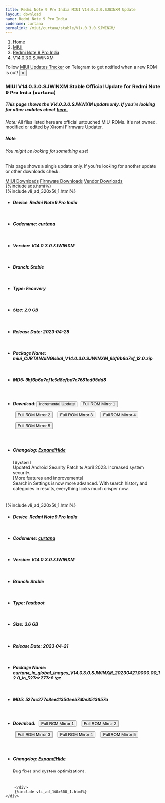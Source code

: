 ```yaml
---
title: Redmi Note 9 Pro India MIUI V14.0.3.0.SJWINXM Update
layout: download
name: Redmi Note 9 Pro India
codename: curtana
permalink: /miui/curtana/stable/V14.0.3.0.SJWINXM/
---
```

<nav aria-label="breadcrumb">
    <ol class="breadcrumb">
        <li class="breadcrumb-item"><a href="/">Home</a></li>
        <li class="breadcrumb-item"><a href="/miui/">MIUI</a></li>
        <li class="breadcrumb-item"><a href="/miui/curtana/">Redmi Note 9 Pro India</a></li>
        <li class="breadcrumb-item active" aria-current="page">V14.0.3.0.SJWINXM</li>
    </ol>
</nav>
<div class="alert alert-primary alert-dismissible fade show" role="alert">
    Follow <a href="https://t.me/MIUIUpdatesTracker" class="alert-link">MIUI Updates Tracker</a> on Telegram to get
    notified when a new ROM is out!
    <button type="button" class="close" data-dismiss="alert" aria-label="Close">
        <span aria-hidden="true">&times;</span>
    </button>
</div>
<div class="col-12 mx-auto">
    <h3 class="title bg-light p-2 rounded">MIUI V14.0.3.0.SJWINXM Stable Official Update for Redmi Note 9 Pro India (curtana)</h3>
    <h5>This page shows the V14.0.3.0.SJWINXM update only. If you're looking for other updates check
        <a href="/miui/curtana/">here.</a></h5>
    <p><i>Note: </i>All files listed here are official untouched MIUI ROMs.
        It's not owned, modified or edited by Xiaomi Firmware Updater.</p>
    <div class="card">
        <div class="card-body">
            <h5 class="card-title">Note</h5>
            <h6 class="card-subtitle mb-2 text-muted">You might be looking for something else!</h6>
            <p class="card-text">This page shows a single update only.
                If you're looking for another update or other downloads check:</p>
            <a href="/miui/" class="card-link">MIUI Downloads</a>
            <a href="/firmware/" class="card-link">Firmware Downloads</a>
            <a href="/vendor/" class="card-link">Vendor Downloads</a>
        </div>
    </div>
    {%include ads.html%}
    <div class="row justify-content-center">
        <div class="col-10" id="downloads">
                    <div class="card card-body">
            {%include vli_ad_320x50_1.html%}
            <ul class="list-unstyled">
                <li style="padding-bottom: 10px;">
                    <h5><b>Device: </b>Redmi Note 9 Pro India</h5>
                </li>
                <li style="padding-bottom: 10px;">
                    <h5><b>Codename: </b> <a href="/miui/curtana/" target="_blank">curtana</a> </h5>
                </li>
                <li style="padding-bottom: 10px;">
                    <h5><b>Version: </b>V14.0.3.0.SJWINXM</h5>
                </li>
                <li style="padding-bottom: 10px;">
                    <h5><b>Branch: </b>Stable</h5>
                </li>
                <li style="padding-bottom: 10px;">
                    <h5><b>Type: </b>Recovery</h5>
                </li>
                <li style="padding-bottom: 10px;">
                    <h5><b>Size: </b>2.9 GB</h5>
                </li>
                <li style="padding-bottom: 10px;">
                    <h5><b>Release Date: </b>2023-04-28</h5>
                </li>
                <li style="padding-bottom: 10px;">
                    <h5><b>Package Name: </b><span id="filename" class="text-dark">miui_CURTANAINGlobal_V14.0.3.0.SJWINXM_9bf6b6a7ef_12.0.zip</span></h5>
                </li>
                <li style="padding-bottom: 10px;">
                    <h5><b>MD5: </b><span id="md5" class="text-muted">9bf6b6a7ef1e3d8efbd7e7681cd95dd8</span></h5>
                </li>
                <li style="padding-bottom: 10px;">
                    <h5><b>Download: </b><button type="button" id="incremental_download" class="btn btn-warning" onclick="window.open('https://bigota.d.miui.com/V14.0.3.0.SJWINXM/miui-blockota-curtana_in_global-V13.0.2.0.SJWINXM-V14.0.3.0.SJWINXM-fb17f01481-12.0.zip', '_blank');"><i class="fa fa-download"></i> Incremental Update</button> <button type="button" id="download" class="btn btn-primary" style="margin: 7px;" onclick="window.open('https://cdnorg.d.miui.com/V14.0.3.0.SJWINXM/miui_CURTANAINGlobal_V14.0.3.0.SJWINXM_9bf6b6a7ef_12.0.zip', '_blank');"><i class="fa fa-download"></i> Full ROM Mirror 1</button> <button type="button" id="download" class="btn btn-primary" style="margin: 7px;" onclick="window.open('https://bkt-sgp-miui-ota-update-alisgp.oss-ap-southeast-1.aliyuncs.com/V14.0.3.0.SJWINXM/miui_CURTANAINGlobal_V14.0.3.0.SJWINXM_9bf6b6a7ef_12.0.zip', '_blank');"><i class="fa fa-download"></i> Full ROM Mirror 2</button> <button type="button" id="download" class="btn btn-primary" style="margin: 7px;" onclick="window.open('https://bn.d.miui.com/V14.0.3.0.SJWINXM/miui_CURTANAINGlobal_V14.0.3.0.SJWINXM_9bf6b6a7ef_12.0.zip', '_blank');"><i class="fa fa-download"></i> Full ROM Mirror 3</button> <button type="button" id="download" class="btn btn-primary" style="margin: 7px;" onclick="window.open('https://bigota.d.miui.com/V14.0.3.0.SJWINXM/miui_CURTANAINGlobal_V14.0.3.0.SJWINXM_9bf6b6a7ef_12.0.zip', '_blank');"><i class="fa fa-download"></i> Full ROM Mirror 4</button> <button type="button" id="download" class="btn btn-primary" style="margin: 7px;" onclick="window.open('https://hugeota.d.miui.com/V14.0.3.0.SJWINXM/miui_CURTANAINGlobal_V14.0.3.0.SJWINXM_9bf6b6a7ef_12.0.zip', '_blank');"><i class="fa fa-download"></i> Full ROM Mirror 5</button></h5>
                </li>
                <li style="padding-bottom: 10px;">
                    <h5><b>Changelog: </b><a href="#curtana_1_changelog" data-toggle="collapse" role="button"
                            aria-expanded="false" aria-controls="curtana_1_changelog"> <i class="fa fa-arrow-down"
                                aria-hidden="true"></i> Expand/Hide</a></h5>
                    <div class="collapse" id="curtana_1_changelog">
                        <p id="changelog_text">[System]<br>Updated Android Security Patch to April 2023. Increased system security.<br>[More features and improvements]<br>Search in Settings is now more advanced. With search history and categories in results, everything looks much crisper now.</p>
                    </div>
                </li>
            </ul>
        </div>
        <div class="card card-body">
            {%include vli_ad_320x50_1.html%}
            <ul class="list-unstyled">
                <li style="padding-bottom: 10px;">
                    <h5><b>Device: </b>Redmi Note 9 Pro India</h5>
                </li>
                <li style="padding-bottom: 10px;">
                    <h5><b>Codename: </b> <a href="/miui/curtana/" target="_blank">curtana</a> </h5>
                </li>
                <li style="padding-bottom: 10px;">
                    <h5><b>Version: </b>V14.0.3.0.SJWINXM</h5>
                </li>
                <li style="padding-bottom: 10px;">
                    <h5><b>Branch: </b>Stable</h5>
                </li>
                <li style="padding-bottom: 10px;">
                    <h5><b>Type: </b>Fastboot</h5>
                </li>
                <li style="padding-bottom: 10px;">
                    <h5><b>Size: </b>3.6 GB</h5>
                </li>
                <li style="padding-bottom: 10px;">
                    <h5><b>Release Date: </b>2023-04-21</h5>
                </li>
                <li style="padding-bottom: 10px;">
                    <h5><b>Package Name: </b><span id="filename" class="text-dark">curtana_in_global_images_V14.0.3.0.SJWINXM_20230421.0000.00_12.0_in_527ac277c8.tgz</span></h5>
                </li>
                <li style="padding-bottom: 10px;">
                    <h5><b>MD5: </b><span id="md5" class="text-muted">527ac277c8ea41350eeb7d0e3513657a</span></h5>
                </li>
                <li style="padding-bottom: 10px;">
                    <h5><b>Download: </b> <button type="button" id="download" class="btn btn-primary" style="margin: 7px;" onclick="window.open('https://cdnorg.d.miui.com/V14.0.3.0.SJWINXM/curtana_in_global_images_V14.0.3.0.SJWINXM_20230421.0000.00_12.0_in_527ac277c8.tgz', '_blank');"><i class="fa fa-download"></i> Full ROM Mirror 1</button> <button type="button" id="download" class="btn btn-primary" style="margin: 7px;" onclick="window.open('https://bkt-sgp-miui-ota-update-alisgp.oss-ap-southeast-1.aliyuncs.com/V14.0.3.0.SJWINXM/curtana_in_global_images_V14.0.3.0.SJWINXM_20230421.0000.00_12.0_in_527ac277c8.tgz', '_blank');"><i class="fa fa-download"></i> Full ROM Mirror 2</button> <button type="button" id="download" class="btn btn-primary" style="margin: 7px;" onclick="window.open('https://bn.d.miui.com/V14.0.3.0.SJWINXM/curtana_in_global_images_V14.0.3.0.SJWINXM_20230421.0000.00_12.0_in_527ac277c8.tgz', '_blank');"><i class="fa fa-download"></i> Full ROM Mirror 3</button> <button type="button" id="download" class="btn btn-primary" style="margin: 7px;" onclick="window.open('https://bigota.d.miui.com/V14.0.3.0.SJWINXM/curtana_in_global_images_V14.0.3.0.SJWINXM_20230421.0000.00_12.0_in_527ac277c8.tgz', '_blank');"><i class="fa fa-download"></i> Full ROM Mirror 4</button> <button type="button" id="download" class="btn btn-primary" style="margin: 7px;" onclick="window.open('https://hugeota.d.miui.com/V14.0.3.0.SJWINXM/curtana_in_global_images_V14.0.3.0.SJWINXM_20230421.0000.00_12.0_in_527ac277c8.tgz', '_blank');"><i class="fa fa-download"></i> Full ROM Mirror 5</button></h5>
                </li>
                <li style="padding-bottom: 10px;">
                    <h5><b>Changelog: </b><a href="#curtana_2_changelog" data-toggle="collapse" role="button"
                            aria-expanded="false" aria-controls="curtana_2_changelog"> <i class="fa fa-arrow-down"
                                aria-hidden="true"></i> Expand/Hide</a></h5>
                    <div class="collapse" id="curtana_2_changelog">
                        <p id="changelog_text">Bug fixes and system optimizations.</p>
                    </div>
                </li>
            </ul>
        </div>

        </div>
        {%include vli_ad_160x600_1.html%}
    </div>
</div>
